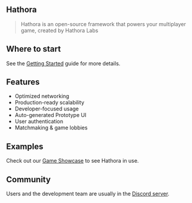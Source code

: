 ## Hathora

> Hathora is an open-source framework that powers your multiplayer game, created by Hathora Labs

## Where to start

See the [Getting Started](intro.md) guide for more details.

## Features

- Optimized networking
- Production-ready scalability
- Developer-focused usage
- Auto-generated Prototype UI
- User authentication
- Matchmaking & game lobbies

## Examples

Check out our [Game Showcase](https://hathora.dev) to see Hathora in use.

## Community

Users and the development team are usually in the [Discord server](https://hathora.dev).